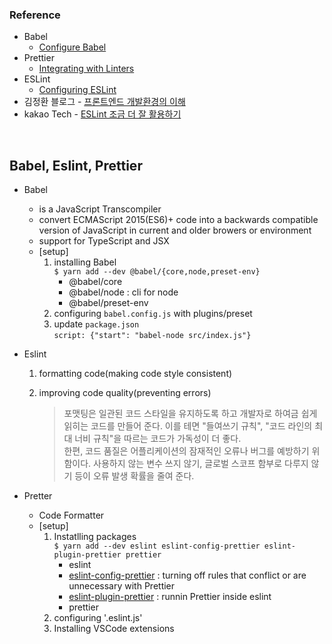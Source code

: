 ### Reference

- Babel
  - [Configure Babel](https://babeljs.io/docs/en/configuration)
- Prettier
  - [Integrating with Linters](https://prettier.io/docs/en/integrating-with-linters.html)
- ESLint
  - [Configuring ESLint](https://eslint.org/docs/user-guide/configuring/)
- 김정환 블로그 - [프론트엔드 개발환경의 이해](https://jeonghwan-kim.github.io/series/2019/12/09/frontend-dev-env-npm.html)
- kakao Tech - [ESLint 조금 더 잘 활용하기](https://tech.kakao.com/2019/12/05/make-better-use-of-eslint/)

<br>

## Babel, Eslint, Prettier

- Babel

  - is a JavaScript Transcompiler
  - convert ECMAScript 2015(ES6)+ code into a backwards compatible version of JavaScript in current and older browers or environment
  - support for TypeScript and JSX
  - [setup]
    1. installing Babel  
       `$ yarn add --dev @babel/{core,node,preset-env}`
       - @babel/core
       - @babel/node : cli for node
       - @babel/preset-env
    2. configuring `babel.config.js` with plugins/preset
    3. update `package.json`  
       `script: {"start": "babel-node src/index.js"}`

- Eslint

  1. formatting code(making code style consistent)
  2. improving code quality(preventing errors)

     > 포맷팅은 일관된 코드 스타일을 유지하도록 하고 개발자로 하여금 쉽게 읽히는 코드를 만들어 준다. 이를 테면 "들여쓰기 규칙", "코드 라인의 최대 너비 규칙"을 따르는 코드가 가독성이 더 좋다.  
     > 한편, 코드 품질은 어플리케이션의 잠재적인 오류나 버그를 예방하기 위함이다. 사용하지 않는 변수 쓰지 않기, 글로벌 스코프 함부로 다루지 않기 등이 오류 발생 확률을 줄여 준다.

- Pretter

  - Code Formatter
  - [setup]
    1. Instatlling packages  
       `$ yarn add --dev eslint eslint-config-prettier eslint-plugin-prettier prettier`
       - eslint
       - [eslint-config-prettier](https://github.com/prettier/eslint-config-prettier) : turning off rules that conflict or are unnecessary with Prettier
       - [eslint-plugin-prettier](https://github.com/prettier/eslint-plugin-prettier) : runnin Prettier inside eslint
       - prettier
    2. configuring '.eslint.js'
    3. Installing VSCode extensions
